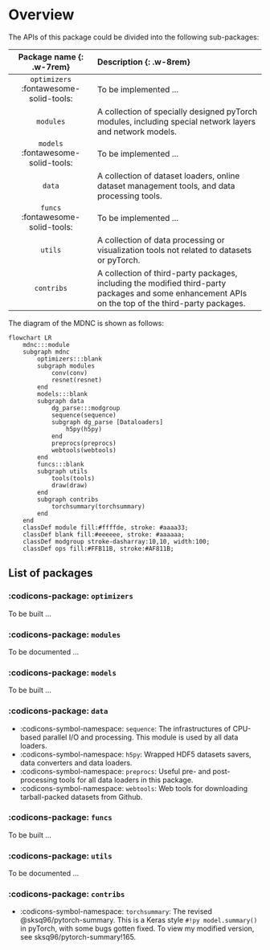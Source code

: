 # Overview

The APIs of this package could be divided into the following sub-packages:

| Package name {: .w-7rem} | Description {: .w-8rem} |
| :----------: | :---------- |
| `optimizers` :fontawesome-solid-tools: | To be implemented ... |
| `modules` | A collection of specially designed pyTorch modules, including special network layers and network models. |
| `models` :fontawesome-solid-tools: | To be implemented ... |
| `data` | A collection of dataset loaders, online dataset management tools, and data processing tools. |
| `funcs` :fontawesome-solid-tools: | To be implemented ... |
| `utils` | A collection of data processing or visualization tools not related to datasets or pyTorch. |
| `contribs` | A collection of third-party packages, including the modified third-party packages and some enhancement APIs on the top of the third-party packages. |

The diagram of the MDNC is shown as follows:

```mermaid
flowchart LR
    mdnc:::module
    subgraph mdnc
        optimizers:::blank
        subgraph modules
            conv(conv)
            resnet(resnet)
        end
        models:::blank
        subgraph data
            dg_parse:::modgroup
            sequence(sequence)
            subgraph dg_parse [Dataloaders]
                h5py(h5py)
            end
            preprocs(preprocs)
            webtools(webtools)
        end
        funcs:::blank
        subgraph utils
            tools(tools)
            draw(draw)
        end
        subgraph contribs
            torchsummary(torchsummary)
        end
    end
    classDef module fill:#ffffde, stroke: #aaaa33;
    classDef blank fill:#eeeeee, stroke: #aaaaaa;
    classDef modgroup stroke-dasharray:10,10, width:100;
    classDef ops fill:#FFB11B, stroke:#AF811B;
```

## List of packages

### :codicons-package: `optimizers`

To be built ...

### :codicons-package: `modules`

To be documented ...

### :codicons-package: `models`

To be built ...

### :codicons-package: `data`

* :codicons-symbol-namespace: `sequence`: The infrastructures of CPU-based parallel I/O and processing. This module is used by all data loaders.
* :codicons-symbol-namespace: `h5py`: Wrapped HDF5 datasets savers, data converters and data loaders.
* :codicons-symbol-namespace: `preprocs`: Useful pre- and post- processing tools for all data loaders in this package.
* :codicons-symbol-namespace: `webtools`: Web tools for downloading tarball-packed datasets from Github.

### :codicons-package: `funcs`

To be built ...

### :codicons-package: `utils`

To be documented ...

### :codicons-package: `contribs`

* :codicons-symbol-namespace: `torchsummary`: The revised @sksq96/pytorch-summary. This is a Keras style `#!py model.summary()` in pyTorch, with some bugs gotten fixed. To view my modified version, see sksq96/pytorch-summary!165.
